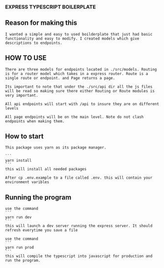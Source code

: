 ### EXPRESS TYPESCRIPT BOILERPLATE


## Reason for making this

    I wanted a simple and easy to used boilderplate that just had basic functionality and easy to modify. I created models which give descriptions to endpoints.


## HOW TO USE

    There are three models for endpoints located in ./src/models. Routing is for a router model which takes in a express router. Route is a single route or endpoint. and Page returns a page.

    Its important to note that under the ./src/api dir all the js files will be read so making sure there either Routing or Route modules is very important. 

    All api endpoints will start with /api to insure they are on different levels

    All page endpoints will be on the main level. Note do not clash endpoints when making them.



## How to start

    This package uses yarn as its package manager. 

    ```
    yarn install
    ```
    this will install all needed packages

    After cp .env.example to a file called .env. this will contain your environment varibles

## Running the program

    use the command
    ```
    yarn run dev
    ```
    this will launch a dev server running the express server. It should refresh everytime you save a file

    use the command
    ```
    yarn run prod
    ```
    this will compile the typescript into javascript for production and run the program. 